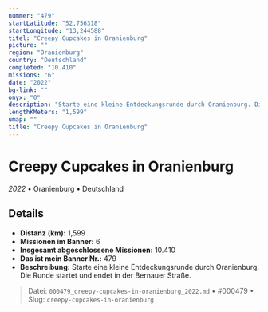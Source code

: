 ```yaml
---
nummer: "479"
startLatitude: "52,756318"
startLongitude: "13,244588"
titel: "Creepy Cupcakes in Oranienburg"
picture: ""
region: "Oranienburg"
country: "Deutschland"
completed: "10.410"
missions: "6"
date: "2022"
bg-link: ""
onyx: "0"
description: "Starte eine kleine Entdeckungsrunde durch Oranienburg. Die Runde startet und endet in der Bernauer Straße."
lengthKMeters: "1,599"
umap: ""
title: "Creepy Cupcakes in Oranienburg"
---
```

# Creepy Cupcakes in Oranienburg

*2022* • Oranienburg • Deutschland



## Details
- **Distanz (km):** 1,599
- **Missionen im Banner:** 6
- **Insgesamt abgeschlossene Missionen:** 10.410
- **Das ist mein Banner Nr.:** 479
- **Beschreibung:** Starte eine kleine Entdeckungsrunde durch Oranienburg. Die Runde startet und endet in der Bernauer Straße.



> Datei: `000479_creepy-cupcakes-in-oranienburg_2022.md` • #000479 • Slug: `creepy-cupcakes-in-oranienburg`
